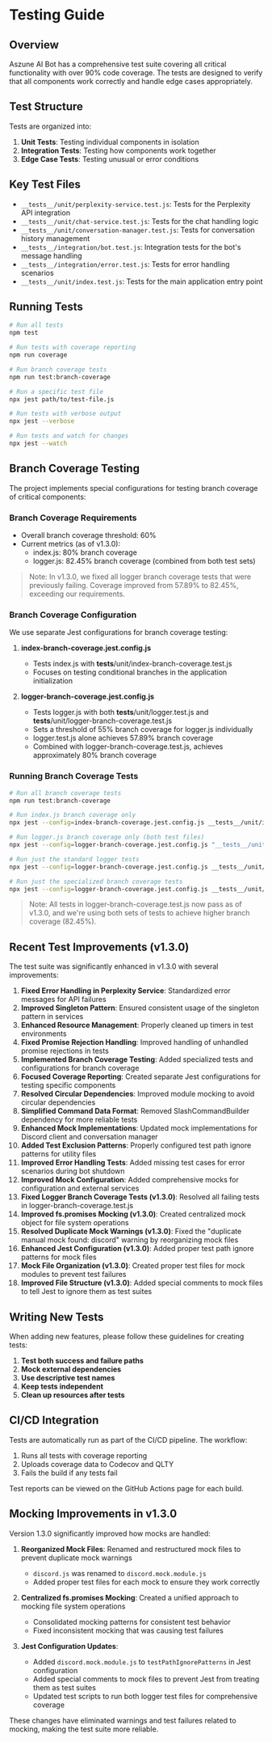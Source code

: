 # Testing Guide

## Overview

Aszune AI Bot has a comprehensive test suite covering all critical functionality with over 90% code coverage. The tests are designed to verify that all components work correctly and handle edge cases appropriately.

## Test Structure

Tests are organized into:

1. **Unit Tests**: Testing individual components in isolation
2. **Integration Tests**: Testing how components work together
3. **Edge Case Tests**: Testing unusual or error conditions

## Key Test Files

- `__tests__/unit/perplexity-service.test.js`: Tests for the Perplexity API integration
- `__tests__/unit/chat-service.test.js`: Tests for the chat handling logic
- `__tests__/unit/conversation-manager.test.js`: Tests for conversation history management
- `__tests__/integration/bot.test.js`: Integration tests for the bot's message handling
- `__tests__/integration/error.test.js`: Tests for error handling scenarios
- `__tests__/unit/index.test.js`: Tests for the main application entry point

## Running Tests

```bash
# Run all tests
npm test

# Run tests with coverage reporting
npm run coverage

# Run branch coverage tests
npm run test:branch-coverage

# Run a specific test file
npx jest path/to/test-file.js

# Run tests with verbose output
npx jest --verbose

# Run tests and watch for changes
npx jest --watch
```

## Branch Coverage Testing

The project implements special configurations for testing branch coverage of critical components:

### Branch Coverage Requirements

- Overall branch coverage threshold: 60%
- Current metrics (as of v1.3.0):
  - index.js: 80% branch coverage
  - logger.js: 82.45% branch coverage (combined from both test sets)

> Note: In v1.3.0, we fixed all logger branch coverage tests that were previously failing. Coverage improved from 57.89% to 82.45%, exceeding our requirements.

### Branch Coverage Configuration

We use separate Jest configurations for branch coverage testing:

1. **index-branch-coverage.jest.config.js**
   - Tests index.js with __tests__/unit/index-branch-coverage.test.js
   - Focuses on testing conditional branches in the application initialization

2. **logger-branch-coverage.jest.config.js**
   - Tests logger.js with both __tests__/unit/logger.test.js and __tests__/unit/logger-branch-coverage.test.js
   - Sets a threshold of 55% branch coverage for logger.js individually
   - logger.test.js alone achieves 57.89% branch coverage
   - Combined with logger-branch-coverage.test.js, achieves approximately 80% branch coverage

### Running Branch Coverage Tests

```bash
# Run all branch coverage tests
npm run test:branch-coverage

# Run index.js branch coverage only
npx jest --config=index-branch-coverage.jest.config.js __tests__/unit/index-branch-coverage.test.js

# Run logger.js branch coverage only (both test files)
npx jest --config=logger-branch-coverage.jest.config.js "__tests__/unit/logger*.test.js"

# Run just the standard logger tests
npx jest --config=logger-branch-coverage.jest.config.js __tests__/unit/logger.test.js

# Run just the specialized branch coverage tests
npx jest --config=logger-branch-coverage.jest.config.js __tests__/unit/logger-branch-coverage.test.js
```

> Note: All tests in logger-branch-coverage.test.js now pass as of v1.3.0, and we're using both sets of tests to achieve higher branch coverage (82.45%).

## Recent Test Improvements (v1.3.0)

The test suite was significantly enhanced in v1.3.0 with several improvements:

1. **Fixed Error Handling in Perplexity Service**: Standardized error messages for API failures
2. **Improved Singleton Pattern**: Ensured consistent usage of the singleton pattern in services
3. **Enhanced Resource Management**: Properly cleaned up timers in test environments
4. **Fixed Promise Rejection Handling**: Improved handling of unhandled promise rejections in tests
5. **Implemented Branch Coverage Testing**: Added specialized tests and configurations for branch coverage
6. **Focused Coverage Reporting**: Created separate Jest configurations for testing specific components
7. **Resolved Circular Dependencies**: Improved module mocking to avoid circular dependencies
8. **Simplified Command Data Format**: Removed SlashCommandBuilder dependency for more reliable tests
9. **Enhanced Mock Implementations**: Updated mock implementations for Discord client and conversation manager
10. **Added Test Exclusion Patterns**: Properly configured test path ignore patterns for utility files
11. **Improved Error Handling Tests**: Added missing test cases for error scenarios during bot shutdown
12. **Improved Mock Configuration**: Added comprehensive mocks for configuration and external services
13. **Fixed Logger Branch Coverage Tests (v1.3.0)**: Resolved all failing tests in logger-branch-coverage.test.js
14. **Improved fs.promises Mocking (v1.3.0)**: Created centralized mock object for file system operations
15. **Resolved Duplicate Mock Warnings (v1.3.0)**: Fixed the "duplicate manual mock found: discord" warning by reorganizing mock files
16. **Enhanced Jest Configuration (v1.3.0)**: Added proper test path ignore patterns for mock files
17. **Mock File Organization (v1.3.0)**: Created proper test files for mock modules to prevent test failures
18. **Improved File Structure (v1.3.0)**: Added special comments to mock files to tell Jest to ignore them as test suites

## Writing New Tests

When adding new features, please follow these guidelines for creating tests:

1. **Test both success and failure paths**
2. **Mock external dependencies**
3. **Use descriptive test names**
4. **Keep tests independent**
5. **Clean up resources after tests**

## CI/CD Integration

Tests are automatically run as part of the CI/CD pipeline. The workflow:

1. Runs all tests with coverage reporting
2. Uploads coverage data to Codecov and QLTY
3. Fails the build if any tests fail

Test reports can be viewed on the GitHub Actions page for each build.

## Mocking Improvements in v1.3.0

Version 1.3.0 significantly improved how mocks are handled:

1. **Reorganized Mock Files**: Renamed and restructured mock files to prevent duplicate mock warnings
   - `discord.js` was renamed to `discord.mock.module.js`
   - Added proper test files for each mock to ensure they work correctly

2. **Centralized fs.promises Mocking**: Created a unified approach to mocking file system operations
   - Consolidated mocking patterns for consistent test behavior
   - Fixed inconsistent mocking that was causing test failures

3. **Jest Configuration Updates**:
   - Added `discord.mock.module.js` to `testPathIgnorePatterns` in Jest configuration
   - Added special comments to mock files to prevent Jest from treating them as test suites
   - Updated test scripts to run both logger test files for comprehensive coverage

These changes have eliminated warnings and test failures related to mocking, making the test suite more reliable.
